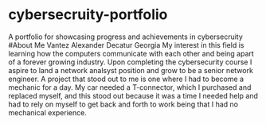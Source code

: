 # cybersecruity-portfolio
A portfolio for showcasing progress and achievements in cybersecruity
#About Me
Vantez Alexander
Decatur Georgia
My interest in this field is learning how the computers communicate with each other and being apart of a forever growing industry.
Upon completing the cybersecurity course I aspire to land a network analsyst position and grow to be a senior network engineer.
A project that stood out to me is one where I had to become a mechanic for a day. My car needed a T-connector, which I purchased and replaced myself, and
this stood out because it was a time I needed help and had to rely on myself to get back and forth to work being that I had no mechanical experience.
